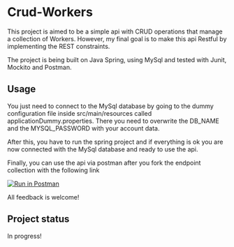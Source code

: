 # Crud-Workers
This project is aimed to be a simple api with CRUD operations that manage a collection of Workers. However, my final goal is to make this api Restful by implementing the REST constraints.

The project is being built on Java Spring, using MySql and tested with Junit, Mockito and Postman.
## Usage
You just need to connect to the MySql database by going to the dummy configuration file inside src/main/resources called applicationDummy.properties. There you need to overwrite the DB_NAME and the MYSQL_PASSWORD with your account data.

After this, you have to run the spring project and if everything is ok you are now connected with the MySql database and ready to use the api.

Finally, you can use the api via postman after you fork the endpoint collection with the following link

[![Run in Postman](https://run.pstmn.io/button.svg)](https://app.getpostman.com/run-collection/18697537-7038757d-ab25-46d8-99d1-1b93032fa890?action=collection%2Ffork&collection-url=entityId%3D18697537-7038757d-ab25-46d8-99d1-1b93032fa890%26entityType%3Dcollection%26workspaceId%3D2245a3c9-3b7d-4f2c-884c-d24fdcc6649d)

All feedback is welcome!
## Project status
In progress! 
